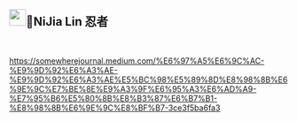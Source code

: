 <h2><a id="user-content-nijia-lin-忍者" class="anchor" aria-hidden="true" tabindex="-1" href="#nijia-lin-忍者"><span aria-hidden="true" class="octicon octicon-link"></span></a>
<a target="_blank" rel="noopener noreferrer nofollow" href="https://camo.githubusercontent.com/1b214274f00c874cba2759ebce68ee785634cde4a2ac15536a8078e6309b0760/68747470733a2f2f7370726f66696c652e6c696e652d7363646e2e6e65742f3068477754414c473838474668354f41334c3231466d4a776c6f477a4a615355464b416c5a554e3055774654784d5731686255566c5462457734456a314557417748556c39514f526736543274314b32382d5a32376b62483449526d3941446c304e58465a587541"><img src="https://camo.githubusercontent.com/1b214274f00c874cba2759ebce68ee785634cde4a2ac15536a8078e6309b0760/68747470733a2f2f7370726f66696c652e6c696e652d7363646e2e6e65742f3068477754414c473838474668354f41334c3231466d4a776c6f477a4a615355464b416c5a554e3055774654784d5731686255566c5462457734456a314557417748556c39514f526736543274314b32382d5a32376b62483449526d3941446c304e58465a587541" width="30" height="30" data-canonical-src="https://sprofile.line-scdn.net/0hGwTALG88GFh5OA3L21FmJwloGzJaSUFKAlZUN0UwFTxMW1hbUVlTbEw4Ej1EWAwHUl9QORg6T2t1K28-Z27kbH4IRm9ADl0NXFZXuA" style="max-width: 100%;"></a>🥷NiJia Lin 忍者</h2><br><p><a href="https://somewherejournal.medium.com/%E6%97%A5%E6%9C%AC-%E9%9D%92%E6%A3%AE-%E9%9D%92%E6%A3%AE%E5%BC%98%E5%89%8D%E8%98%8B%E6%9E%9C%E7%BE%8E%E9%A3%9F%E6%95%A3%E6%AD%A9-%E7%95%B6%E5%80%8B%E8%B3%87%E6%B7%B1-%E8%98%8B%E6%9E%9C%E8%BF%B7-3ce3f5ba6fa3" rel="nofollow">https://somewherejournal.medium.com/%E6%97%A5%E6%9C%AC-%E9%9D%92%E6%A3%AE-%E9%9D%92%E6%A3%AE%E5%BC%98%E5%89%8D%E8%98%8B%E6%9E%9C%E7%BE%8E%E9%A3%9F%E6%95%A3%E6%AD%A9-%E7%95%B6%E5%80%8B%E8%B3%87%E6%B7%B1-%E8%98%8B%E6%9E%9C%E8%BF%B7-3ce3f5ba6fa3</a></p>
